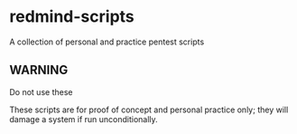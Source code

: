 # redmind-scripts

A collection of personal and practice pentest scripts

## WARNING

Do not use these

These scripts are for proof of concept and personal practice only; they will damage a system if run unconditionally.
